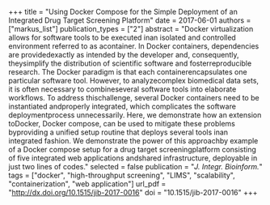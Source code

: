 +++
title = "Using Docker Compose for the Simple Deployment of an Integrated Drug Target Screening Platform"
date = 2017-06-01
authors = ["markus_list"]
publication_types = ["2"]
abstract = "Docker virtualization allows for software tools to be executed inan isolated and controlled environment referred to as acontainer. In Docker containers, dependencies are providedexactly as intended by the developer and, consequently, theysimplify the distribution of scientific software and fosterreproducible research. The Docker paradigm is that each containerencapsulates one particular software tool. However, to analyzecomplex biomedical data sets, it is often necessary to combineseveral software tools into elaborate workflows. To address thischallenge, several Docker containers need to be instantiated andproperly integrated, which complicates the software deploymentprocess unnecessarily. Here, we demonstrate how an extension toDocker, Docker compose, can be used to mitigate these problems byproviding a unified setup routine that deploys several tools inan integrated fashion. We demonstrate the power of this approachby example of a Docker compose setup for a drug target screeningplatform consisting of five integrated web applications andshared infrastructure, deployable in just two lines of codes."
selected = false
publication = "*J. Integr. Bioinform.*"
tags = ["docker", "high-throughput screening", "LIMS", "scalability", "containerization", "web application"]
url_pdf = "http://dx.doi.org/10.1515/jib-2017-0016"
doi = "10.1515/jib-2017-0016"
+++


